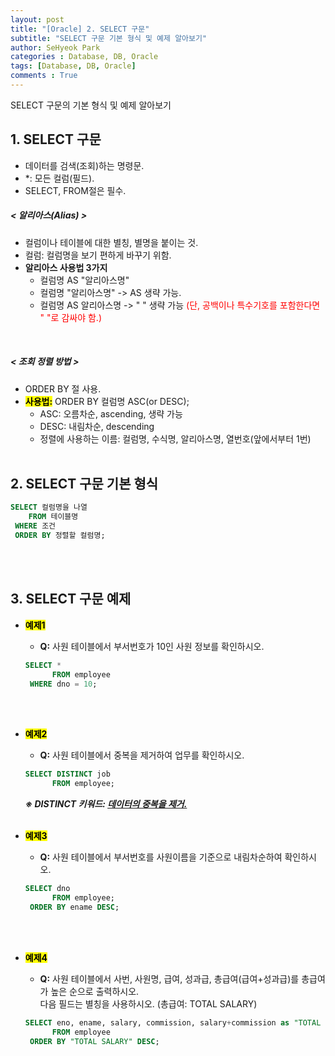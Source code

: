 ```yaml
---
layout: post
title: "[Oracle] 2. SELECT 구문"
subtitle: "SELECT 구문 기본 형식 및 예제 알아보기"
author: SeHyeok Park
categories : Database, DB, Oracle
tags: [Database, DB, Oracle]
comments : True
---
```

<div id='preview' class='display-none'>
SELECT 구문의 기본 형식 및 예제 알아보기
</div>

## 1. SELECT 구문
- 데이터를 검색(조회)하는 명령문.
- *: 모든 컬럼(필드).
- SELECT, FROM절은 필수.

##### < 알리아스(Alias) >
- 컬럼이나 테이블에 대한 별칭, 별명을 붙이는 것.
- 컬럼: 컬럼명을 보기 편하게 바꾸기 위함.
- **알리아스 사용법 3가지**
  - 컬럼명 AS "알리아스명"
  - 컬럼명 "알리아스명" -> AS 생략 가능.
  - 컬럼명 AS 알리아스명 -> \" \" 생략 가능 <span style="color:red">(단, 공백이나 특수기호를 포함한다면 \" \"로 감싸야 함.)</span>
<br>

##### < 조회 정렬 방법 >
- ORDER BY 절 사용.
- **<mark>사용법:</mark>** ORDER BY 컬럼명 ASC(or DESC);
  - ASC: 오름차순, ascending, 생략 가능
  - DESC: 내림차순, descending
  - 정렬에 사용하는 이름: 컬럼명, 수식명, 알리아스명, 열번호(앞에서부터 1번)
<br><br>

## 2. SELECT 구문 기본 형식
```sql
SELECT 컬럼명을 나열
    FROM 테이블명
 WHERE 조건
 ORDER BY 정렬할 컬럼명;
```
<br><br>

## 3. SELECT 구문 예제
- **<mark>예제1</mark>**
  - **Q:** 사원 테이블에서 부서번호가 10인 사원 정보를 확인하시오.
  ```sql
  SELECT *
        FROM employee
   WHERE dno = 10;
  ```
  <br><br>

- **<mark>예제2</mark>**
  - **Q:** 사원 테이블에서 중복을 제거하여 업무를 확인하시오.
  ```sql
  SELECT DISTINCT job 
        FROM employee;
  ```
  ***※ DISTINCT 키워드: <u>데이터의 중복을 제거.</u>***
  <br><br>

- **<mark>예제3</mark>**
  - **Q:** 사원 테이블에서 부서번호를 사원이름을 기준으로 내림차순하여 확인하시오.
  ```sql
  SELECT dno
        FROM employee;
   ORDER BY ename DESC;
  ```
  <br><br>

- **<mark>예제4</mark>**
  - **Q:** 사원 테이블에서 사번, 사원명, 급여, 성과급, 총급여(급여+성과급)를 총급여가 높은 순으로 출력하시오.<br>
  다음 필드는 별칭을 사용하시오. (총급여: TOTAL SALARY)
  ```sql
  SELECT eno, ename, salary, commission, salary+commission as "TOTAL SALARY"
        FROM employee 
   ORDER BY "TOTAL SALARY" DESC;
  ```
<br><br>